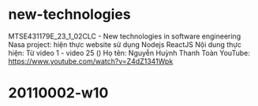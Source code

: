 # new-technologies

MTSE431179E_23_1_02CLC - New technologies in software engineering
Nasa project: hiện thực website sử dụng Nodejs ReactJS
Nội dung thực hiện: Từ video 1 - video 25 ()
Họ tên: Nguyễn Huỳnh Thanh Toàn
YouTube: https://www.youtube.com/watch?v=Z4dZ1341Wpk
# 20110002-w10
